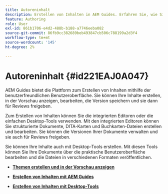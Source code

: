 ```yaml
---
title: Autoreninhalt
description: Erstellen von Inhalten in AEM Guides. Erfahren Sie, wie Sie die Version Ihres Dokuments erstellen, in der Vorschau anzeigen, bearbeiten, speichern und für Überprüfungen freigeben können.
feature: Authoring
role: User
exl-id: 861b1706-e4d2-488b-b188-a7746eeba082
source-git-commit: 86fb9cc382689beb493847cb506c788199a2d3f4
workflow-type: tm+mt
source-wordcount: '145'
ht-degree: 2%

---
```


# Autoreninhalt {#id221EAJ0A047}

AEM Guides bietet die Plattform zum Erstellen von Inhalten mithilfe der benutzerfreundlichen Benutzeroberfläche. Sie können Ihre Inhalte erstellen, in der Vorschau anzeigen, bearbeiten, die Version speichern und sie dann für Reviews freigeben.

Zum Erstellen von Inhalten können Sie die integrierten Editoren oder die einfachen Desktop-Tools verwenden. Mit den integrierten Editoren können Sie strukturierte Dokumente, DITA-Karten und Buchkarten-Dateien erstellen und bearbeiten. Sie können die Versionen Ihrer Dokumente verwalten und sie auch für Reviews freigeben.

Sie können Ihre Inhalte auch mit Desktop-Tools erstellen. Mit diesen Tools können Sie Ihre Dokumente über die praktische Benutzeroberfläche bearbeiten und die Dateien in verschiedenen Formaten veröffentlichen.

- **[Themen erstellen und in der Vorschau anzeigen](create-preview-topics.md)**

- **[Erstellen von Inhalten mit AEM Guides](authoring-content-xml-doc.md)**

- **[Erstellen von Inhalten mit Desktop-Tools](author-desktop-tools.md)**
